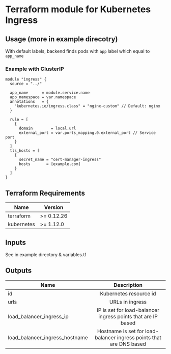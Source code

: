 Terraform module for Kubernetes Ingress
==========================================

## Usage (more in example direcotry)

With default labels, backend finds pods with `app` label which equal to `app_name`

### Example with ClusterIP
```
module "ingress" {
  source = "../"
  
  app_name      = module.service.name
  app_namespace = var.namespace
  annotations   = {
    "kubernetes.io/ingress.class" = "nginx-custom" // Default: nginx
  }

  rule = [
    {
      domain        = local.url
      external_port = var.ports_mapping.0.external_port // Service port
    }
  ]
  tls_hosts = [
    {
      secret_name = "cert-manager-ingress"
      hosts       = [example.com]
    }
  ]
}
```


## Terraform Requirements

| Name | Version |
|------|---------|
| terraform | >= 0.12.26 |
| kubernetes | >= 1.12.0 |

## Inputs
See in example directory & variables.tf

## Outputs
| Name | Description |
|------|:-----------:|
| id | Kubernetes resource id |
| urls | URLs in ingress |
| load_balancer_ingress_ip | IP is set for load-balancer ingress points that are IP based |
| load_balancer_ingress_hostname | Hostname is set for load-balancer ingress points that are DNS based |